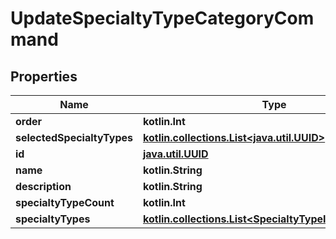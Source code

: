 
# UpdateSpecialtyTypeCategoryCommand

## Properties
Name | Type | Description | Notes
------------ | ------------- | ------------- | -------------
**order** | **kotlin.Int** |  |  [optional]
**selectedSpecialtyTypes** | [**kotlin.collections.List&lt;java.util.UUID&gt;**](java.util.UUID.md) |  |  [optional]
**id** | [**java.util.UUID**](java.util.UUID.md) |  |  [optional]
**name** | **kotlin.String** |  |  [optional]
**description** | **kotlin.String** |  |  [optional]
**specialtyTypeCount** | **kotlin.Int** |  |  [optional]
**specialtyTypes** | [**kotlin.collections.List&lt;SpecialtyTypeItemViewModel&gt;**](SpecialtyTypeItemViewModel.md) |  |  [optional]



